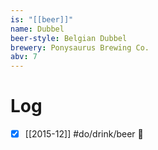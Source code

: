 ```yaml
---
is: "[[beer]]"
name: Dubbel
beer-style: Belgian Dubbel
brewery: Ponysaurus Brewing Co.
abv: 7
---
```

# Log
- [x] [[2015-12]] #do/drink/beer 🤞

